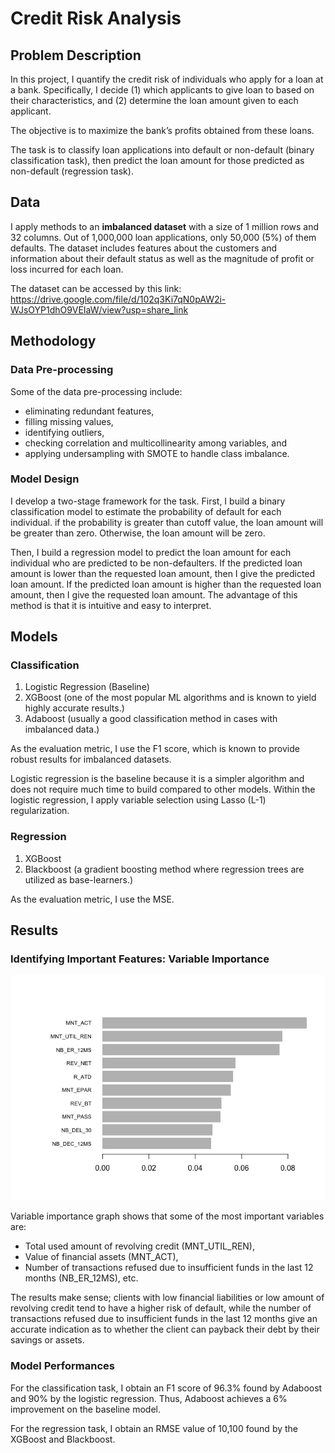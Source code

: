 # Credit Risk Analysis

## Problem Description

In this project, I quantify the credit risk of individuals who apply for a loan at a bank. Specifically, I decide (1) which applicants to give loan to based on their characteristics, and (2) determine the loan amount given to each applicant. 

The objective is to maximize the bank’s profits obtained from these loans.

The task is to classify loan applications into default or non-default (binary classification task), then predict the loan amount for those predicted as non-default (regression task).

## Data

I apply methods to an **imbalanced dataset** with a size of 1 million rows and 32 columns. Out of 1,000,000 loan applications, only 50,000 (5%) of them defaults. The dataset includes features about the customers and information about their default status as well as the magnitude of profit or loss incurred for each loan.

The dataset can be accessed by this link: https://drive.google.com/file/d/102q3Ki7qN0pAW2i-WJsOYP1dhO9VEIaW/view?usp=share_link

## Methodology

### Data Pre-processing

Some of the data pre-processing include:
- eliminating redundant features,
- filling missing values,
- identifying outliers,
- checking correlation and multicollinearity among variables, and
- applying undersampling with SMOTE to handle class imbalance.

### Model Design

I develop a two-stage framework for the task. First, I build a binary classification model to estimate the probability of default for each individual. if the probability is greater than cutoff value, the loan amount will be greater than zero. Otherwise, the loan amount will be zero. 

Then, I build a regression model to predict the loan amount for each individual who are predicted to be non-defaulters. If the predicted loan amount is lower than the requested loan amount, then I give the predicted loan amount. If the predicted loan amount is higher than the requested loan amount, then I give the requested loan amount. The advantage of this method is that it is intuitive and easy to interpret.

## Models

### Classification
1. Logistic Regression (Baseline)
2. XGBoost (one of the most popular ML algorithms and is known to yield highly accurate results.)
3. Adaboost (usually a good classification method in cases with imbalanced data.)

As the evaluation metric, I use the F1 score, which is known to provide robust results for imbalanced datasets. 

Logistic regression is the baseline because it is a simpler algorithm and does not require much time to build compared to other models. Within the logistic regression, I apply variable selection using Lasso (L-1) regularization.

### Regression
1. XGBoost
2. Blackboost (a gradient boosting method where regression trees are utilized as base-learners.)

As the evaluation metric, I use the MSE.

## Results

### Identifying Important Features: Variable Importance

![image](credit_risk_analysis_files/figure-gfm/unnamed-chunk-36-1.png)

Variable importance graph shows that some of the most important variables are:

- Total used amount of revolving credit (MNT_UTIL_REN),
- Value of financial assets (MNT_ACT),
- Number of transactions refused due to insufficient funds in the last 12 months (NB_ER_12MS), etc.

The results make sense; clients with low financial liabilities or low amount of revolving credit tend to have a higher risk of default, while the number of transactions refused due to insufficient funds in the last 12 months give an accurate indication as to whether the client can payback their debt by their savings or assets.

### Model Performances

For the classification task, I obtain an F1 score of 96.3% found by Adaboost and 90% by the logistic regression. Thus, Adaboost achieves a 6% improvement on the baseline model.

For the regression task, I obtain an RMSE value of 10,100 found by the XGBoost and Blackboost. 
